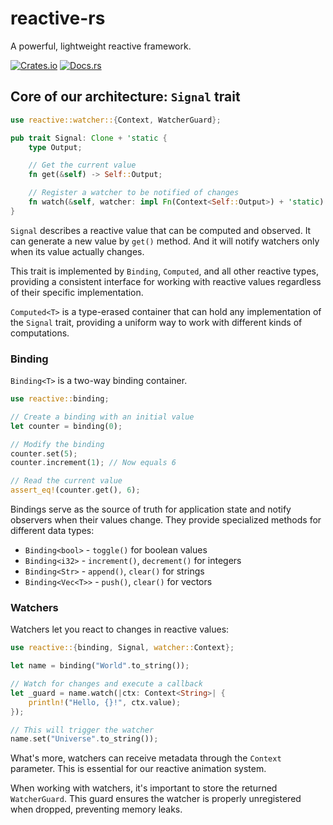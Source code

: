 # reactive-rs

A powerful, lightweight reactive framework.

[![Crates.io](https://img.shields.io/crates/v/reactive)](https://crates.io/crates/reactive)
[![Docs.rs](https://docs.rs/reactive/badge.svg)](https://docs.rs/reactive)

## Core of our architecture: `Signal` trait

```rust
use reactive::watcher::{Context, WatcherGuard};

pub trait Signal: Clone + 'static {
    type Output;

    // Get the current value
    fn get(&self) -> Self::Output;

    // Register a watcher to be notified of changes
    fn watch(&self, watcher: impl Fn(Context<Self::Output>) + 'static) -> impl WatcherGuard;
}
```

`Signal` describes a reactive value that can be computed and observed. It can generate a new value by `get()` method.
And it will notify watchers only when its value actually changes.

This trait is implemented by `Binding`, `Computed`, and all other reactive types, providing a consistent interface for working with reactive values regardless of their specific implementation.

`Computed<T>` is a type-erased container that can hold any implementation of the `Signal` trait, providing a uniform way to work with different kinds of computations.

### Binding

`Binding<T>` is a two-way binding container.

```rust
use reactive::binding;

// Create a binding with an initial value
let counter = binding(0);

// Modify the binding
counter.set(5);
counter.increment(1); // Now equals 6

// Read the current value
assert_eq!(counter.get(), 6);
```

Bindings serve as the source of truth for application state and notify observers when their values change. They provide specialized methods for different data types:

- `Binding<bool>` - `toggle()` for boolean values
- `Binding<i32>` - `increment()`, `decrement()` for integers
- `Binding<Str>` - `append()`, `clear()` for strings
- `Binding<Vec<T>>` - `push()`, `clear()` for vectors

### Watchers

Watchers let you react to changes in reactive values:

```rust
use reactive::{binding, Signal, watcher::Context};

let name = binding("World".to_string());

// Watch for changes and execute a callback
let _guard = name.watch(|ctx: Context<String>| {
    println!("Hello, {}!", ctx.value);
});

// This will trigger the watcher
name.set("Universe".to_string());
```

What's more, watchers can receive metadata through the `Context` parameter. This is essential for our reactive animation system.

When working with watchers, it's important to store the returned `WatcherGuard`. This guard ensures the watcher is properly unregistered when dropped, preventing memory leaks.
